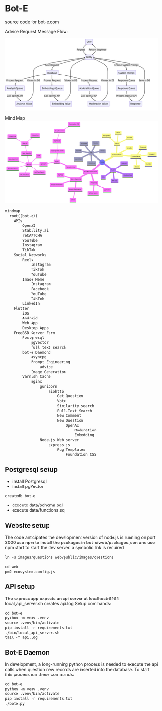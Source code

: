 # Bot-E 

source code for bot-e.com



Advice Request Message Flow:

![Sequence Diagram](docs/bot-e_flow.png "Sequence Diagram")

Mind Map
![mindmap](docs/mindmap.png "mindmap")

```
mindmap
  root((bot-e))
    APIs
        OpenAI
        Stability.ai
        reCAPTCHA
        YouTube
        Instagram
        TikTok
    Social Networks
        Reels
            Instagram
            TikTok
            YouTube
        Image Meme
            Instagram
            Facebook
            YouTube
            TikTok
        LinkedIn
    Flutter
        iOS
        Android
        Web App
        Desktop Apps
    FreeBSD Server Farm
        Postgresql
            pgVector
            full text search
        bot-e Daemond
            asyncpg
            Prompt Engineering
                advice
            Image Generation
        Varnish Cache
            nginx
                gunicorn
                    aiohttp
                        Get Question
                        Vote
                        Similarity search
                        Full-Text Search
                        New Comment
                        New Question
                            OpenAI
                                Moderation
                                Embedding
                Node.js Web server
                    express.js
                        Pug Templates
                            Foundation CSS
```


## Postgresql setup

- install Postgresql
- install pgVector
```
createdb bot-e
```
- execute data/schema.sql
- execute data/functions.sql

## Website setup

The code anticipates the development version of node.js is running on port 3000
use npm to install the packages in bot-e/web/packages.json and use npm start
to start the dev server. a symbolic link is required

```
ln -s images/questions web/public/images/questions

cd web
pm2 ecosystem.config.js
```

## API setup

The express app expects an api server at localhost:6464 
local_api_server.sh creates api.log
Setup commands:

```
cd bot-e
python -m venv .venv
source .venv/bin/activate
pip install -r requirements.txt
./bin/local_api_server.sh
tail -f api.log
```

## Bot-E Daemon

In development, a long-running python process is needed to 
execute the api calls when question new records are inserted into the database. 
To start this process run these commands:

```
cd bot-e
python -m venv .venv
source .venv/bin/activate
pip install -r requirements.txt
./bote.py
```


